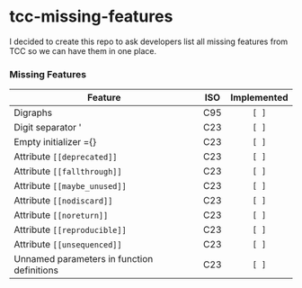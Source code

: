 # tcc-missing-features

I decided to create this repo to ask developers list all missing
features from TCC so we can have them in one place.

### Missing Features

| Feature | ISO | Implemented |
|---------|-----|:-------------:|
| Digraphs | C95 | `[ ]` |
| Digit separator ' |  C23 | `[ ]` |
| Empty initializer ={} | C23 | `[ ]` |
| Attribute `[[deprecated]]` | C23 | `[ ]` |
| Attribute `[[fallthrough]]` | C23 | `[ ]` |
| Attribute `[[maybe_unused]]` | C23 | `[ ]` |
| Attribute `[[nodiscard]]` | C23 | `[ ]` |
| Attribute `[[noreturn]]` | C23 | `[ ]` |
| Attribute `[[reproducible]]` | C23 | `[ ]` |
| Attribute `[[unsequenced]]` | C23 | `[ ]` |
| Unnamed parameters in function definitions | C23 | `[ ]` |
